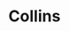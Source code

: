 ---
title: "Collins"
url: /ciudad-autonoma-de-buenos-aires/collins-avenida-francisco-beiro/
shop: Autohaus
---